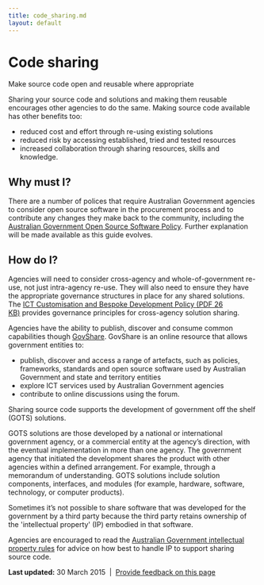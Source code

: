 ```yaml
---
title: code_sharing.md
layout: default
---
```

Code sharing
============

Make source code open and reusable where appropriate

Sharing your source code and solutions and making them reusable encourages other agencies to do the same. Making source code available has other benefits too:

-   reduced cost and effort through re-using existing solutions
-   reduced risk by accessing established, tried and tested resources
-   increased collaboration through sharing resources, skills and knowledge.

Why must I?
-----------

There are a number of polices that require Australian Government agencies to consider open source software in the procurement process and to contribute any changes they make back to the community, including the [Australian Government Open Source Software Policy](http://www.finance.gov.au/policy-guides-procurement/open-source-software/). Further explanation will be made available as this guide evolves.

How do I?
---------

Agencies will need to consider cross-agency and whole-of-government re-use, not just intra-agency re-use. They will also need to ensure they have the appropriate governance structures in place for any shared solutions. The [ICT Customisation and Bespoke Development Policy (PDF 26 KB)](http://www.finance.gov.au/files/2012/04/ICT_Customisation_and_Bespoke_Development_Policy.pdf) provides governance principles for cross-agency solution sharing.

Agencies have the ability to publish, discover and consume common capabilities though [GovShare](https://www.govshare.gov.au/). GovShare is an online resource that allows government entities to:

-   publish, discover and access a range of artefacts, such as policies, frameworks, standards and open source software used by Australian Government and state and territory entities
-   explore ICT services used by Australian Government agencies
-   contribute to online discussions using the forum. 

Sharing source code supports the development of government off the shelf (GOTS) solutions.

GOTS solutions are those developed by a national or international government agency, or a commercial entity at the agency’s direction, with the eventual implementation in more than one agency. The government agency that initiated the development shares the product with other agencies within a defined arrangement. For example, through a memorandum of understanding. GOTS solutions include solution components, interfaces, and modules (for example, hardware, software, technology, or computer products).

Sometimes it’s not possible to share software that was developed for the government by a third party because the third party retains ownership of the 'intellectual property' (IP) embodied in that software.

Agencies are encouraged to read the [Australian Government intellectual property rules](http://www.ag.gov.au/RightsAndProtections/IntellectualProperty/Pages/AustralianGovernmentIPrules.aspx) for advice on how best to handle IP to support sharing source code.

**Last updated:** 30 March 2015  |  [Provide feedback on this page](../../feedback%3Furl_from=Sharingsourcecode.html)

